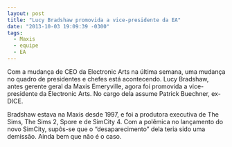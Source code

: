 ```yaml
---
layout: post
title: "Lucy Bradshaw promovida a vice-presidente da EA"
date: "2013-10-03 19:09:39 -0300"
tags:
  - Maxis
  - equipe
  - EA
---
```


Com a mudança de CEO da Electronic Arts na última semana, uma mudança no quadro de presidentes e chefes está acontecendo. Lucy Bradshaw, antes gerente geral da Maxis Emeryville, agora foi promovida a vice-presidente da Electronic Arts. No cargo dela assume Patrick Buechner, ex-DICE.

Bradshaw estava na Maxis desde 1997, e foi a produtora executiva de The Sims, The Sims 2, Spore e de SimCity 4. Com a polêmica no lançamento do novo SimCity, supôs-se que o “desaparecimento” dela teria sido uma demissão. Ainda bem que não é o caso.
